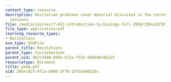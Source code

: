 ```yaml
---
content_type: resource
description: Recitation problems cover material discussed in the corresponding lecture
  sessions.
file: /media/courses/7-012-introduction-to-biology-fall-2004/28bec8270f2a69083f7019f5be8052bc_pedq.pdf
file_type: application/pdf
learning_resource_types:
- Recitations
ocw_type: OCWFile
parent_title: Recitations
parent_type: CourseSection
parent_uid: 862c3488-d99e-bf2a-f92e-5bb0d0196225
resourcetype: Document
title: pedq.pdf
uid: 28bec827-0f2a-6908-3f70-19f5be8052bc
---
```

